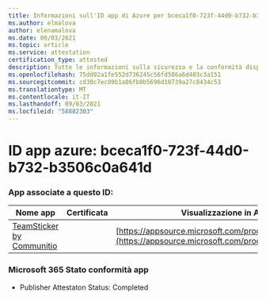 ```yaml
---
title: Informazioni sull'ID app di Azure per bceca1f0-723f-44d0-b732-b3506c0a641d
ms.author: elmalova
author: elenamalova
ms.date: 09/03/2021
ms.topic: article
ms.service: attestation
certification_type: attested
description: Tutte le informazioni sulla sicurezza e la conformità disponibili per bceca1f0-723f-44d0-b732-b3506c0a641d.
ms.openlocfilehash: 75dd92a1fe552d736245c56fd586a6d403c3a151
ms.sourcegitcommit: cd30c7ec09b1a06fb0b5696d10739a27c8434c53
ms.translationtype: MT
ms.contentlocale: it-IT
ms.lasthandoff: 09/03/2021
ms.locfileid: "58882303"
---
```

# <a name="azure-app-id-bceca1f0-723f-44d0-b732-b3506c0a641d"></a>ID app azure: bceca1f0-723f-44d0-b732-b3506c0a641d


### <a name="apps-associated-with-this-id"></a>App associate a questo ID:
| **Nome app** | **Certificata** | **Visualizzazione in AppSource** |
|--------------|---------------|-----------------------|
| [TeamSticker by Communitio](https://docs.microsoft.com/microsoft-365-app-certification/forward/WA200000894) |  | [https://appsource.microsoft.com/product/office/WA200000894](https://appsource.microsoft.com/product/office/WA200000894) |

### <a name="microsoft-365-app-compliance-status"></a>Microsoft 365 Stato conformità app
- Publisher Attestaton Status: Completed
